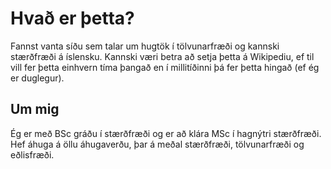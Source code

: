 # Hvað er þetta?

Fannst vanta síðu sem talar um hugtök í tölvunarfræði og kannski stærðfræði á íslensku. Kannski væri betra að setja þetta á Wikipediu, ef til vill fer þetta einhvern tíma þangað en í millitíðinni þá fer þetta hingað (ef ég er duglegur). 

## Um mig

Ég er með BSc gráðu í stærðfræði og er að klára MSc í hagnýtri stærðfræði. Hef áhuga á öllu áhugaverðu, þar á meðal stærðfræði, tölvunarfræði og eðlisfræði.
